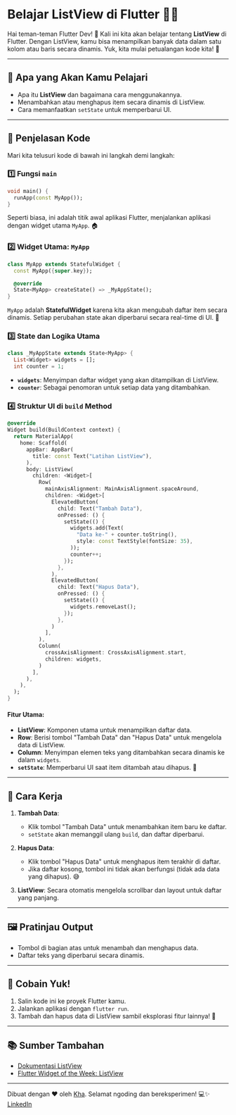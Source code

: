 # Belajar ListView di Flutter 📜✨

Hai teman-teman Flutter Dev! 👋 Kali ini kita akan belajar tentang **ListView** di Flutter. Dengan ListView, kamu bisa menampilkan banyak data dalam satu kolom atau baris secara dinamis. Yuk, kita mulai petualangan kode kita! 🚀

---

## 🎯 Apa yang Akan Kamu Pelajari
- Apa itu **ListView** dan bagaimana cara menggunakannya.
- Menambahkan atau menghapus item secara dinamis di ListView.
- Cara memanfaatkan `setState` untuk memperbarui UI.

---

## 📝 Penjelasan Kode
Mari kita telusuri kode di bawah ini langkah demi langkah:

### 1️⃣ Fungsi `main`
```dart
void main() {
  runApp(const MyApp());
}
```
Seperti biasa, ini adalah titik awal aplikasi Flutter, menjalankan aplikasi dengan widget utama `MyApp`. 🏠

### 2️⃣ Widget Utama: `MyApp`
```dart
class MyApp extends StatefulWidget {
  const MyApp({super.key});

  @override
  State<MyApp> createState() => _MyAppState();
}
```
`MyApp` adalah **StatefulWidget** karena kita akan mengubah daftar item secara dinamis. Setiap perubahan state akan diperbarui secara real-time di UI. 🌟

### 3️⃣ State dan Logika Utama
```dart
class _MyAppState extends State<MyApp> {
  List<Widget> widgets = [];
  int counter = 1;
```
- **`widgets`**: Menyimpan daftar widget yang akan ditampilkan di ListView.
- **`counter`**: Sebagai penomoran untuk setiap data yang ditambahkan.

### 4️⃣ Struktur UI di `build` Method
```dart
@override
Widget build(BuildContext context) {
  return MaterialApp(
    home: Scaffold(
      appBar: AppBar(
        title: const Text("Latihan ListView"),
      ),
      body: ListView(
        children: <Widget>[
          Row(
            mainAxisAlignment: MainAxisAlignment.spaceAround,
            children: <Widget>[
              ElevatedButton(
                child: Text("Tambah Data"),
                onPressed: () {
                  setState(() {
                    widgets.add(Text(
                      "Data ke-" + counter.toString(),
                      style: const TextStyle(fontSize: 35),
                    ));
                    counter++;
                  });
                },
              ),
              ElevatedButton(
                child: Text("Hapus Data"),
                onPressed: () {
                  setState(() {
                    widgets.removeLast();
                  });
                },
              )
            ],
          ),
          Column(
            crossAxisAlignment: CrossAxisAlignment.start,
            children: widgets,
          )
        ],
      ),
    ),
  );
}
```
#### Fitur Utama:
- **ListView**: Komponen utama untuk menampilkan daftar data.
- **Row**: Berisi tombol "Tambah Data" dan "Hapus Data" untuk mengelola data di ListView.
- **Column**: Menyimpan elemen teks yang ditambahkan secara dinamis ke dalam `widgets`.
- **`setState`**: Memperbarui UI saat item ditambah atau dihapus. 🔄

---

## 🚀 Cara Kerja
1. **Tambah Data**:
   - Klik tombol "Tambah Data" untuk menambahkan item baru ke daftar.
   - `setState` akan memanggil ulang `build`, dan daftar diperbarui.

2. **Hapus Data**:
   - Klik tombol "Hapus Data" untuk menghapus item terakhir di daftar.
   - Jika daftar kosong, tombol ini tidak akan berfungsi (tidak ada data yang dihapus). 😅

3. **ListView**: Secara otomatis mengelola scrollbar dan layout untuk daftar yang panjang.

---

## 🖼️ Pratinjau Output
- Tombol di bagian atas untuk menambah dan menghapus data.
- Daftar teks yang diperbarui secara dinamis.

---

## 🎉 Cobain Yuk!
1. Salin kode ini ke proyek Flutter kamu.
2. Jalankan aplikasi dengan `flutter run`.
3. Tambah dan hapus data di ListView sambil eksplorasi fitur lainnya! 🧪

---

## 📚 Sumber Tambahan
- [Dokumentasi ListView](https://api.flutter.dev/flutter/widgets/ListView-class.html)
- [Flutter Widget of the Week: ListView](https://www.youtube.com/watch?v=KJpkjHGiI5A)

---

Dibuat dengan ❤️ oleh [Kha](https://www.instagram.com/khalilaah.15/). Selamat ngoding dan bereksperimen! 💻✨
[LinkedIn](https://www.linkedin.com/in/khalilullah-nuraini-20246223b/)

